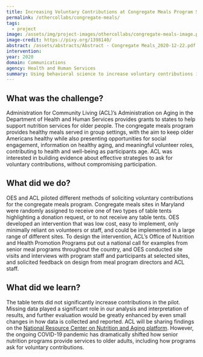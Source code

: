 ```yaml
---
title: Increasing Voluntary Contributions at Congregate Meals Program Sites
permalink: /othercollabs/congregate-meals/
tags:
  - project 
image: /assets/img/project-images/othercollabs/congregate-meals-image.png
image-credit: https://pixy.org/1398140/ 
abstract: /assets/abstracts/Abstract - Congregate Meals_2020-12-22.pdf
intervention: 
year: 2020
domain: Communications
agency: Health and Human Services
summary: Using behavioral science to increase voluntary contributions in a senior meal program 
---
```


## What was the challenge?

Administration for Community Living (ACL)’s Administration on Aging in the Department of Health and Human Services provides grants to states to help support nutrition services for older people. The congregate meals program provides healthy meals served in group settings, with the aim to keep older Americans healthy while also presenting opportunities for social engagement, information on healthy aging, and meaningful volunteer roles, contributing to health and well-being as participants age. ACL was interested in building evidence about effective strategies to ask for voluntary contributions, without compromising participation. 

## What did we do?

OES and ACL piloted different methods of soliciting voluntary contributions for the congregate meals program. Congregate meals sites in Maryland were randomly assigned to receive one of two types of table tents highlighting a donation request, or to not receive any table tents. OES developed an intervention that was low cost, easy to implement, only minimally reliant on volunteers or staff, and could be implemented in a large range of different sites. To design the intervention, ACL’s Office of Nutrition and Health Promotion Programs put out a national call for examples from senior meal programs throughout the country, and OES conducted site visits and interviews with program staff and participants at selected sites, and solicited feedback on design from meal program directors and ACL staff.

## What did we learn?

The table tents did not significantly increase contributions in the pilot. Missing data played a significant role in our analysis and interpretation of results, and further evaluation would be greatly enhanced by even small changes in how data is collected and reported. ACL will be sharing findings on the <a href="https://seniornutrition.acl.gov/">National Resource Center on Nutrition and Aging platform</a>. However, the ongoing COVID-19 pandemic has dramatically shifted how senior nutrition programs provide services to older adults, including how programs ask for voluntary contributions. 
